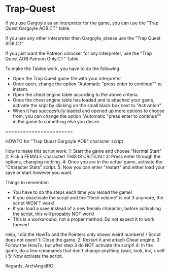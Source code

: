 # Trap-Quest

If you use Gargoyle as an interpreter for the game, you can use the "Trap Quest Gargoyle AOB.CT" table.

If you use any other interpreter then Gargoyle, please use the "Trap Quest AOB.CT".

If you just want the Patreon unlocker for any interpreter, use the "Trap Quest AOB Patreon Only.CT" Table.

To make the Tables work, you have to do the following:

- Open the Trap Quest game file with your interpreter
- Once open, change the option "Automatic "press enter to continue"" to instant.
- Open the cheat engine table according to the above criteria
- Once the cheat engine table has loaded and is attached your game, activate the sript by clicking on the small black box next to "Activation"
- When it has succcesfully loaded and opened up more options to choose from, you can change the option "Automatic "press enter to continue"" in the game to something else you desire.

=======================

HOWTO for "Trap Quest Gargoyle AOB" character script

How to make this script work:
1: Start the game and choose "Normal Start"
2: Pick a FEMALE Character! THIS IS CRITICAL!
3: Press enter through the options, changing nothing.
4: Once you are in the actual game, activate the "Character Stats" script.
5: Now you can enter "restart" and either load your save or start however you want.

Things to remember:
- You have to do the steps each time you reload the game!
- If you deactivate the script and the "flesh volume" is not 3 anymore, the script WON'T work!
- If you load a save instead of a new female character, before activatiing the script, this will propably NOT work!
- This is a workaround, not a proper method. Do not expect it to work forever!

Help, I did the HowTo and the Pointers only shows weird numbers! / Script does not open!
1: Close the game.
2: Restart it and attach Cheat engine.
3: Follow the HowTo, but after step 3 do NOT activate the script!
4: In the game, do a few commands that don't change anything (wait, look, inv, x self )
5: Now activate the script.


Regards, ArchAngelRC
